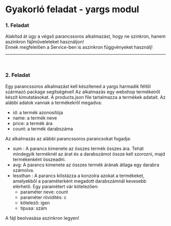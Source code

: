 # Gyakorló feladat - yargs modul

### 1. Feladat
Alakítsd át úgy a végső parancssoros alkalmazást, hogy ne szinkron, hanem aszinkron fájlműveleteket használjon!<br>
Ennek megfelelően a Service-ben is aszinkron függvényeket használj!

---
   <br>

### 2. Feladat
Egy parancssoros alkalmazást kell készítened a yargs harmadik féltől származó package segítségével! Az alkalmazás egy webshop termékeiről készít kimutatásokat. A products.json file tartalmazza a termékek adatait. Az alábbi adatok vannak a termékekről megadva:

- id: a termék azonosítója
- name: a termék neve
- price: a termék ára
- count: a termék darabszáma<br>

Az alkalmazás az alábbi parancssoros parancsokat fogadja:

- sum : A parancs kimenete az összes termék összes ára. Tehát mindegyik terméknél az árat és a darabszámot össze kell szorozni, majd termékenként összeadni.
- avg: A parancs kimenete az összes termék árának átlaga egy darabra számolva.
- lessthan : A parancs kilistázza a konzolra azokat a termékeket, amelyekből a paraméterként megadott darabszámnál kevesebb elérhető. Egy paramétert vár kötelezően:
  - paraméter neve: count
  - paraméter rövidítés: c
  -  kötelező: igen
  - típusa: szám<br>
  
A fájl beolvasása aszinkron legyen!